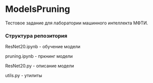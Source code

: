# ModelsPruning
Тестовое задание для лаборатории машинного интеллекта МФТИ.

### Структура репозитория
ResNet20.ipynb - обучение модели

pruning.ipynb - пркнинг модели

ResNet20.py - описание модели

utils.py - утилиты
